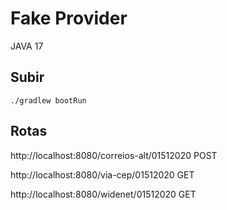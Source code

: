 # Fake Provider

JAVA 17

## Subir
``./gradlew bootRun``

## Rotas
http://localhost:8080/correios-alt/01512020 POST

http://localhost:8080/via-cep/01512020 GET

http://localhost:8080/widenet/01512020 GET
